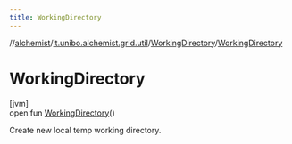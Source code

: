 ```yaml
---
title: WorkingDirectory
---
```

//[alchemist](../../../index.html)/[it.unibo.alchemist.grid.util](../index.html)/[WorkingDirectory](index.html)/[WorkingDirectory](-working-directory.html)



# WorkingDirectory



[jvm]\
open fun [WorkingDirectory](-working-directory.html)()



Create new local temp working directory.




